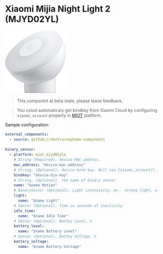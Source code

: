 # Xiaomi Mijia Night Light 2 (MJYD02YL)

<img src="miot_mjyd02yla.png" alt="MJYD02YL" width="200"/>

> This componint at beta state, please leave feedback.

> You colud automaticaly get bindkey from Xiaomi Cloud by configuring `xiaomi_account` property in [MIOT](../miot/) platform.

Sample configuration:
```yaml
external_components:
  - source: github://dentra/esphome-components

binary_sensor:
  - platform: miot_mjyd02yla
    # String (Required), device MAC-address.
    mac_address: "device-mac-address"
    # String, (Optional), device bind key. Will use [xiaomi_account](../miot/) if absent to automaticaly get the bindkey.
    bindkey: "device-bin-key"
    # String, (Optional), the name of binary sensor
    name: "$name Motion"
    # BinarySensor (Optional), Light intensivity: on - strong light, off - weak light
    light:
      name: "$name Light"
    # Sensor (Optional), Time in seconds of inactivity
    idle_time:
      name: "$name Idle Time"
    # Sensor (Optional), Battey Level, %
    battery_level:
      name: "$name Battery Level"
    # Sensor (Optional), Battey Voltage, V
    battery_voltage:
      name: "$name Battery Voltage"
```
